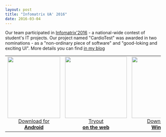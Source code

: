 ```yaml
---
layout: post
title: "Infomatrix UA' 2016"
date: 2016-03-04
---
```


Our team participated in [Infomatrix'2016] - a national-wide contest of student's IT projects. Our project named "CardioTest" was awarded in two nominations - as a "non-ordinary piece of software" and "good-loking and exciting UI".
More details you can find [in my blog]

<center>
<table border="0" cellspacing="0" style="border-collapse:collapse;border-color:rgb(136,136,136)">
<tbody>
<tr>
<td style="text-align:center;width:191px;height:246px">
<div style="display:block;text-align:center;margin-right:auto;margin-left:auto">
<a href="https://drive.google.com/file/d/0BweuCDmGnAnNbG0xYnhJLTdBTWM/view?usp=sharing" target="_blank">
<img border="0" height="200" src="https://sites.google.com/a/polytechnic.co.cc/ppk/_/rsrc/1457353394232/novini/kardiotest-teperidlawindows/Android_Logo_03.png?height=200&amp;width=170" width="170" />
<center>Download for<br />
<b>Android</b></center>
</a></div>
</td>
<td style="text-align:center;width:200px;height:246px"><a href="http://liketaurus.github.io/cardio.html" target="_blank" rel="nofollow">
<img border="0" height="200" src="https://sites.google.com/a/polytechnic.co.cc/ppk/_/rsrc/1457597325494/novini/kardiotest-teperidlawindows/00_chrome_icon.jpg?height=200&amp;width=200" width="200" />
Tryout<br />
<b>on the web</b></a></td>
<td style="text-align:center;width:200px;height:246px">
<div style="display:block;text-align:center;margin-right:auto;margin-left:auto">
<a href="https://drive.google.com/open?id=0BweuCDmGnAnNLWZGS2pBbUFhcWs" target="_blank">
<img border="0" height="200" src="https://sites.google.com/a/polytechnic.co.cc/ppk/_/rsrc/1457353394267/novini/kardiotest-teperidlawindows/windows-8-icon-logo-vector-400x400.png?height=200&amp;width=200" width="200" />
<center>Download for<br />
<b>Windows</b></center>
</a>
</div>
</td>
</tr>
</tbody>
</table></center>

[Infomatrix'2016]: https://nenc.gov.ua/old/infomatrix
[in my blog]: http://productivityblog.com.ua/?p=2303
